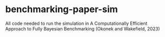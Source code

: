 # benchmarking-paper-sim
All code needed to run the simulation in A Computationally Efficient Approach to Fully Bayesian Benchmarking (Okonek and Wakefield, 2023)
